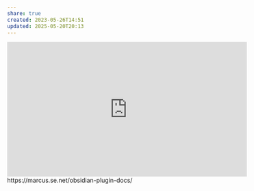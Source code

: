 ```yaml
---
share: true
created: 2023-05-26T14:51
updated: 2025-05-20T20:13
---
```

<iframe width="560" height="315" src="https://www.youtube.com/embed/CtR-d-gyxHg" title="YouTube video player" frameborder="0" allow="accelerometer; autoplay; clipboard-write; encrypted-media; gyroscope; picture-in-picture; web-share" allowfullscreen></iframe>
https://marcus.se.net/obsidian-plugin-docs/
